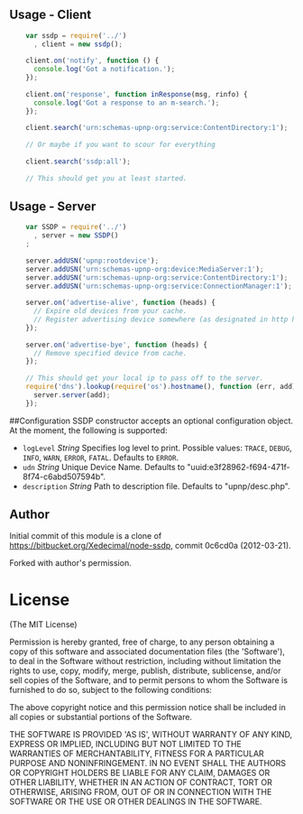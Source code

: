 ## Usage - Client

```javascript
    var ssdp = require('../')
      , client = new ssdp();
    
    client.on('notify', function () {
      console.log('Got a notification.');
    });
    
    client.on('response', function inResponse(msg, rinfo) {
      console.log('Got a response to an m-search.');
    });
    
    client.search('urn:schemas-upnp-org:service:ContentDirectory:1');
    
    // Or maybe if you want to scour for everything
    
    client.search('ssdp:all');
    
    // This should get you at least started.
```

## Usage - Server

```javascript
    var SSDP = require('../')
      , server = new SSDP()
    ;
    
    server.addUSN('upnp:rootdevice');
    server.addUSN('urn:schemas-upnp-org:device:MediaServer:1');
    server.addUSN('urn:schemas-upnp-org:service:ContentDirectory:1');
    server.addUSN('urn:schemas-upnp-org:service:ConnectionManager:1');
    
    server.on('advertise-alive', function (heads) {
      // Expire old devices from your cache.
      // Register advertising device somewhere (as designated in http headers heads)
    });
    
    server.on('advertise-bye', function (heads) {
      // Remove specified device from cache.
    });
    
    // This should get your local ip to pass off to the server.
    require('dns').lookup(require('os').hostname(), function (err, add) {
      server.server(add);
    });
```

##Configuration
SSDP constructor accepts an optional configuration object. At the moment, the following is supported:

- `logLevel` _String_ Specifies log level to print. Possible values: `TRACE`, `DEBUG`, `INFO`, `WARN`, `ERROR`, `FATAL`. Defaults to `ERROR`.
- `udn` _String_ Unique Device Name. Defaults to "uuid:e3f28962-f694-471f-8f74-c6abd507594b".
- `description` _String_ Path to description file. Defaults to "upnp/desc.php".

## Author

Initial commit of this module is a clone of https://bitbucket.org/Xedecimal/node-ssdp, commit 0c6cd0a (2012-03-21).

Forked with author's permission.

# License

(The MIT License)

Permission is hereby granted, free of charge, to any person obtaining a copy of this software and associated documentation files (the 'Software'), to deal in the Software without restriction, including without limitation the rights to use, copy, modify, merge, publish, distribute, sublicense, and/or sell copies of the Software, and to permit persons to whom the Software is furnished to do so, subject to the following conditions:

The above copyright notice and this permission notice shall be included in all copies or substantial portions of the Software.

THE SOFTWARE IS PROVIDED 'AS IS', WITHOUT WARRANTY OF ANY KIND, EXPRESS OR IMPLIED, INCLUDING BUT NOT LIMITED TO THE WARRANTIES OF MERCHANTABILITY, FITNESS FOR A PARTICULAR PURPOSE AND NONINFRINGEMENT. IN NO EVENT SHALL THE AUTHORS OR COPYRIGHT HOLDERS BE LIABLE FOR ANY CLAIM, DAMAGES OR OTHER LIABILITY, WHETHER IN AN ACTION OF CONTRACT, TORT OR OTHERWISE, ARISING FROM, OUT OF OR IN CONNECTION WITH THE SOFTWARE OR THE USE OR OTHER DEALINGS IN THE SOFTWARE.

